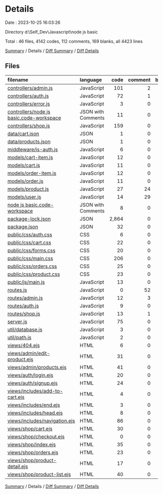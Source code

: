 # Details

Date : 2023-10-25 16:03:26

Directory d:\\Self_Dev\\Javascript\\node js basic

Total : 46 files,  4142 codes, 112 comments, 169 blanks, all 4423 lines

[Summary](results.md) / Details / [Diff Summary](diff.md) / [Diff Details](diff-details.md)

## Files
| filename | language | code | comment | blank | total |
| :--- | :--- | ---: | ---: | ---: | ---: |
| [controllers/admin.js](/controllers/admin.js) | JavaScript | 101 | 2 | 8 | 111 |
| [controllers/auth.js](/controllers/auth.js) | JavaScript | 72 | 1 | 7 | 80 |
| [controllers/error.js](/controllers/error.js) | JavaScript | 3 | 0 | 1 | 4 |
| [controllers/node js basic.code-workspace](/controllers/node%20js%20basic.code-workspace) | JSON with Comments | 11 | 0 | 0 | 11 |
| [controllers/shop.js](/controllers/shop.js) | JavaScript | 159 | 0 | 10 | 169 |
| [data/cart.json](/data/cart.json) | JSON | 1 | 0 | 0 | 1 |
| [data/products.json](/data/products.json) | JSON | 1 | 0 | 0 | 1 |
| [middleware/is-auth.js](/middleware/is-auth.js) | JavaScript | 6 | 0 | 1 | 7 |
| [models/cart-item.js](/models/cart-item.js) | JavaScript | 12 | 0 | 3 | 15 |
| [models/cart.js](/models/cart.js) | JavaScript | 11 | 0 | 3 | 14 |
| [models/order-item.js](/models/order-item.js) | JavaScript | 12 | 0 | 2 | 14 |
| [models/order.js](/models/order.js) | JavaScript | 11 | 0 | 2 | 13 |
| [models/product.js](/models/product.js) | JavaScript | 27 | 24 | 11 | 62 |
| [models/user.js](/models/user.js) | JavaScript | 14 | 29 | 6 | 49 |
| [node js basic.code-workspace](/node%20js%20basic.code-workspace) | JSON with Comments | 8 | 0 | 0 | 8 |
| [package-lock.json](/package-lock.json) | JSON | 2,864 | 0 | 1 | 2,865 |
| [package.json](/package.json) | JSON | 32 | 0 | 1 | 33 |
| [public/css/auth.css](/public/css/auth.css) | CSS | 6 | 0 | 1 | 7 |
| [public/css/cart.css](/public/css/cart.css) | CSS | 22 | 0 | 4 | 26 |
| [public/css/forms.css](/public/css/forms.css) | CSS | 20 | 0 | 4 | 24 |
| [public/css/main.css](/public/css/main.css) | CSS | 206 | 0 | 38 | 244 |
| [public/css/orders.css](/public/css/orders.css) | CSS | 25 | 0 | 5 | 30 |
| [public/css/product.css](/public/css/product.css) | CSS | 23 | 0 | 4 | 27 |
| [public/js/main.js](/public/js/main.js) | JavaScript | 13 | 0 | 4 | 17 |
| [routes.js](/routes.js) | JavaScript | 0 | 52 | 5 | 57 |
| [routes/admin.js](/routes/admin.js) | JavaScript | 12 | 3 | 3 | 18 |
| [routes/auth.js](/routes/auth.js) | JavaScript | 9 | 0 | 4 | 13 |
| [routes/shop.js](/routes/shop.js) | JavaScript | 13 | 1 | 3 | 17 |
| [server.js](/server.js) | JavaScript | 75 | 0 | 13 | 88 |
| [util/database.js](/util/database.js) | JavaScript | 3 | 0 | 0 | 3 |
| [util/path.js](/util/path.js) | JavaScript | 2 | 0 | 1 | 3 |
| [views/404.ejs](/views/404.ejs) | HTML | 6 | 0 | 2 | 8 |
| [views/admin/edit-product.ejs](/views/admin/edit-product.ejs) | HTML | 31 | 0 | 3 | 34 |
| [views/admin/products.ejs](/views/admin/products.ejs) | HTML | 41 | 0 | 3 | 44 |
| [views/auth/login.ejs](/views/auth/login.ejs) | HTML | 20 | 0 | 2 | 22 |
| [views/auth/signup.ejs](/views/auth/signup.ejs) | HTML | 24 | 0 | 2 | 26 |
| [views/includes/add-to-cart.ejs](/views/includes/add-to-cart.ejs) | HTML | 4 | 0 | 0 | 4 |
| [views/includes/end.ejs](/views/includes/end.ejs) | HTML | 3 | 0 | 1 | 4 |
| [views/includes/head.ejs](/views/includes/head.ejs) | HTML | 8 | 0 | 1 | 9 |
| [views/includes/navigation.ejs](/views/includes/navigation.ejs) | HTML | 86 | 0 | 1 | 87 |
| [views/shop/cart.ejs](/views/shop/cart.ejs) | HTML | 30 | 0 | 2 | 32 |
| [views/shop/checkout.ejs](/views/shop/checkout.ejs) | HTML | 0 | 0 | 1 | 1 |
| [views/shop/index.ejs](/views/shop/index.ejs) | HTML | 35 | 0 | 2 | 37 |
| [views/shop/orders.ejs](/views/shop/orders.ejs) | HTML | 23 | 0 | 1 | 24 |
| [views/shop/product-detail.ejs](/views/shop/product-detail.ejs) | HTML | 17 | 0 | 1 | 18 |
| [views/shop/product-list.ejs](/views/shop/product-list.ejs) | HTML | 40 | 0 | 2 | 42 |

[Summary](results.md) / Details / [Diff Summary](diff.md) / [Diff Details](diff-details.md)